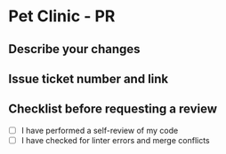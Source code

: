 # Pet Clinic - PR

## Describe your changes

## Issue ticket number and link

## Checklist before requesting a review

- [ ] I have performed a self-review of my code
- [ ] I have checked for linter errors and merge conflicts
